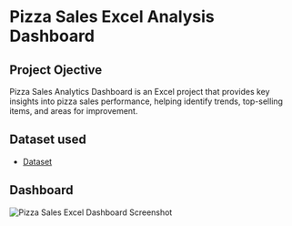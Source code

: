 # Pizza Sales Excel Analysis Dashboard
## Project Ojective
Pizza Sales Analytics Dashboard is an Excel project that provides key insights into pizza sales performance, helping identify trends, top-selling items, and areas for improvement.

## Dataset used
- <a href="https://github.com/bhanuprakashsontyana/Pizza-Sales-Excel-Analysis-Dashboard/blob/main/drive-download-20250310T124817Z-001.zip">Dataset</a>

## Dashboard
![Pizza Sales Excel Dashboard Screenshot ](https://github.com/user-attachments/assets/e139d83f-898d-4453-91ce-b56300e8c09e)
